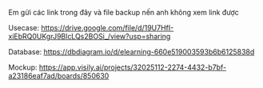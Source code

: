 Em gửi các link trong đây và file backup nến anh không xem link được

Usecase: https://drive.google.com/file/d/19U7HfI-xiEbRQ0UKgrJ9BlcLQs2BOSi_/view?usp=sharing

Database: https://dbdiagram.io/d/elearning-660e519003593b6b6125838d

Mockup: https://app.visily.ai/projects/32025112-2274-4432-b7bf-a23186eaf7ad/boards/850630